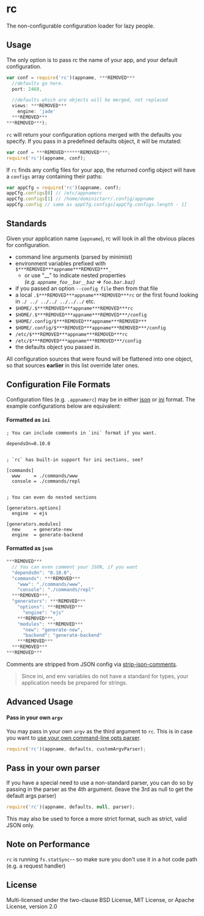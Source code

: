 # rc

The non-configurable configuration loader for lazy people.

## Usage

The only option is to pass rc the name of your app, and your default configuration.

```javascript
var conf = require('rc')(appname, ***REMOVED***
  //defaults go here.
  port: 2468,

  //defaults which are objects will be merged, not replaced
  views: ***REMOVED***
    engine: 'jade'
  ***REMOVED***
***REMOVED***);
```

`rc` will return your configuration options merged with the defaults you specify.
If you pass in a predefined defaults object, it will be mutated:

```javascript
var conf = ***REMOVED******REMOVED***;
require('rc')(appname, conf);
```

If `rc` finds any config files for your app, the returned config object will have
a `configs` array containing their paths:

```javascript
var appCfg = require('rc')(appname, conf);
appCfg.configs[0] // /etc/appnamerc
appCfg.configs[1] // /home/dominictarr/.config/appname
appCfg.config // same as appCfg.configs[appCfg.configs.length - 1]
```

## Standards

Given your application name (`appname`), rc will look in all the obvious places for configuration.

  * command line arguments (parsed by minimist)
  * environment variables prefixed with `$***REMOVED***appname***REMOVED***_`
    * or use "\_\_" to indicate nested properties <br/> _(e.g. `appname_foo__bar__baz` => `foo.bar.baz`)_
  * if you passed an option `--config file` then from that file
  * a local `.$***REMOVED***appname***REMOVED***rc` or the first found looking in `./ ../ ../../ ../../../` etc.
  * `$HOME/.$***REMOVED***appname***REMOVED***rc`
  * `$HOME/.$***REMOVED***appname***REMOVED***/config`
  * `$HOME/.config/$***REMOVED***appname***REMOVED***`
  * `$HOME/.config/$***REMOVED***appname***REMOVED***/config`
  * `/etc/$***REMOVED***appname***REMOVED***rc`
  * `/etc/$***REMOVED***appname***REMOVED***/config`
  * the defaults object you passed in.

All configuration sources that were found will be flattened into one object,
so that sources **earlier** in this list override later ones.


## Configuration File Formats

Configuration files (e.g. `.appnamerc`) may be in either [json](http://json.org/example) or [ini](http://en.wikipedia.org/wiki/INI_file) format. The example configurations below are equivalent:


#### Formatted as `ini`

```
; You can include comments in `ini` format if you want.

dependsOn=0.10.0


; `rc` has built-in support for ini sections, see?

[commands]
  www     = ./commands/www
  console = ./commands/repl


; You can even do nested sections

[generators.options]
  engine  = ejs

[generators.modules]
  new     = generate-new
  engine  = generate-backend

```

#### Formatted as `json`

```javascript
***REMOVED***
  // You can even comment your JSON, if you want
  "dependsOn": "0.10.0",
  "commands": ***REMOVED***
    "www": "./commands/www",
    "console": "./commands/repl"
  ***REMOVED***,
  "generators": ***REMOVED***
    "options": ***REMOVED***
      "engine": "ejs"
    ***REMOVED***,
    "modules": ***REMOVED***
      "new": "generate-new",
      "backend": "generate-backend"
    ***REMOVED***
  ***REMOVED***
***REMOVED***
```

Comments are stripped from JSON config via [strip-json-comments](https://github.com/sindresorhus/strip-json-comments).

> Since ini, and env variables do not have a standard for types, your application needs be prepared for strings.



## Advanced Usage

#### Pass in your own `argv`

You may pass in your own `argv` as the third argument to `rc`.  This is in case you want to [use your own command-line opts parser](https://github.com/dominictarr/rc/pull/12).

```javascript
require('rc')(appname, defaults, customArgvParser);
```

## Pass in your own parser

If you have a special need to use a non-standard parser,
you can do so by passing in the parser as the 4th argument.
(leave the 3rd as null to get the default args parser)

```javascript
require('rc')(appname, defaults, null, parser);
```

This may also be used to force a more strict format,
such as strict, valid JSON only.

## Note on Performance

`rc` is running `fs.statSync`-- so make sure you don't use it in a hot code path (e.g. a request handler) 


## License

Multi-licensed under the two-clause BSD License, MIT License, or Apache License, version 2.0
